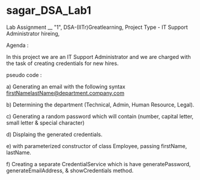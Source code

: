 # sagar_DSA_Lab1
Lab Assignment __ "1",
DSA-(IITr)Greatlearning, 
Project Type - IT Support Administrator hireing,

Agenda : 

In this project we are an IT Support Administrator and we are charged with the task of creating credentials for
new hires.


pseudo code :

a) Generating an email with the following syntax
firstNamelastName@department.company.com


b) Determining the department (Technical, Admin, Human Resource, Legal).

c) Generating a random password which will contain (number, capital letter, small letter &
special character)

d) Displaing the generated credentials.

e) with parameterized constructor of class Employee, passing firstName, lastName.

f) Creating a separate CredentialService which is have generatePassword,
generateEmailAddress, & showCredentials method.
